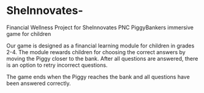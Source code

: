 # SheInnovates-
Financial Wellness Project for SheInnovates
PNC PiggyBankers immersive game for children

Our game is designed as a financial learning module
for children in grades 2-4. The module rewards children
for choosing the correct answers by moving the Piggy
closer to the bank. After all questions are answered,
there is an option to retry incorrect questions. 

The game ends when the Piggy reaches the bank and all
questions have been answered correctly.
